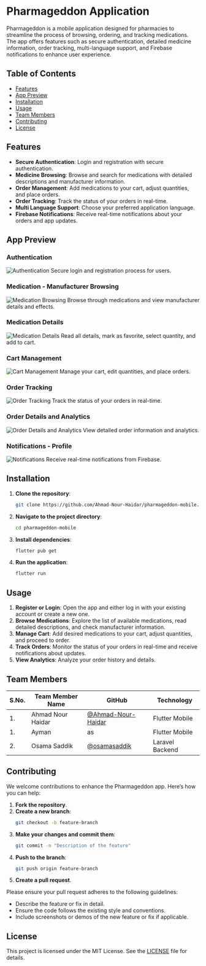 # Pharmageddon Application

Pharmageddon is a mobile application designed for pharmacies to streamline the process of browsing,
ordering, and tracking medications. The app offers features such as secure authentication, detailed
medicine information, order tracking, multi-language support, and Firebase notifications to enhance
user experience.

## Table of Contents

- [Features](#features)
- [App Preview](#app-preview)
- [Installation](#installation)
- [Usage](#usage)
- [Team Members](#team-members)
- [Contributing](#contributing)
- [License](#license)

## Features

- **Secure Authentication**: Login and registration with secure authentication.
- **Medicine Browsing**: Browse and search for medications with detailed descriptions and
  manufacturer information.
- **Order Management**: Add medications to your cart, adjust quantities, and place orders.
- **Order Tracking**: Track the status of your orders in real-time.
- **Multi Language Support**: Choose your preferred application language.
- **Firebase Notifications**: Receive real-time notifications about your orders and app updates.

## App Preview

### Authentication

![Authentication](app-preview/phr1.png)
Secure login and registration process for users.

### Medication - Manufacturer Browsing

![Medication Browsing](app-preview/phr5.png)
Browse through medications and view manufacturer details and effects.

### Medication Details

![Medication Details](app-preview/phr3.png)
Read all details, mark as favorite, select quantity, and add to cart.

### Cart Management

![Cart Management](app-preview/phr7.png)
Manage your cart, edit quantities, and place orders.

### Order Tracking

![Order Tracking](app-preview/phr6.png)
Track the status of your orders in real-time.

### Order Details and Analytics

![Order Details and Analytics](app-preview/phr4.png)
View detailed order information and analytics.

### Notifications - Profile

![Notifications](app-preview/phr2.png)
Receive real-time notifications from Firebase.

## Installation

1. **Clone the repository**:
    ```bash
    git clone https://github.com/Ahmad-Nour-Haidar/pharmageddon-mobile.git
    ```

2. **Navigate to the project directory**:
    ```bash
    cd pharmageddon-mobile
    ```

3. **Install dependencies**:
    ```bash
    flutter pub get
    ```

4. **Run the application**:
    ```bash
    flutter run
    ```

## Usage

1. **Register or Login**: Open the app and either log in with your existing account or create a new
   one.
2. **Browse Medications**: Explore the list of available medications, read detailed descriptions,
   and check manufacturer information.
3. **Manage Cart**: Add desired medications to your cart, adjust quantities, and proceed to order.
4. **Track Orders**: Monitor the status of your orders in real-time and receive notifications about
   updates.
5. **View Analytics**: Analyze your order history and details.

## Team Members

| S.No. | Team Member Name  | GitHub                                                     | Technology      |
|-------|-------------------|------------------------------------------------------------|-----------------|
| 1.    | Ahmad Nour Haidar | [@Ahmad-Nour-Haidar](https://github.com/Ahmad-Nour-Haidar) | Flutter Mobile  |
| 1.    | Ayman             | as                                                         | Flutter Mobile  |
| 2.    | Osama Saddik      | [@osamasaddik](https://github.com/osamasaddik)             | Laravel Backend |

## Contributing

We welcome contributions to enhance the Pharmageddon app. Here’s how you can help:

1. **Fork the repository**.
2. **Create a new branch**:
    ```bash
    git checkout -b feature-branch
    ```
3. **Make your changes and commit them**:
    ```bash
    git commit -m "Description of the feature"
    ```
4. **Push to the branch**:
    ```bash
    git push origin feature-branch
    ```
5. **Create a pull request**.

Please ensure your pull request adheres to the following guidelines:

- Describe the feature or fix in detail.
- Ensure the code follows the existing style and conventions.
- Include screenshots or demos of the new feature or fix if applicable.

## License

This project is licensed under the MIT License. See the [LICENSE](LICENSE) file for details.
